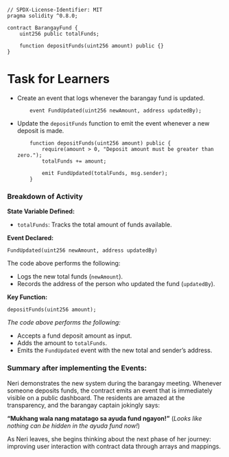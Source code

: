 ```solidity
// SPDX-License-Identifier: MIT
pragma solidity ^0.8.0;

contract BarangayFund {
    uint256 public totalFunds;

    function depositFunds(uint256 amount) public {}
}
```

# Task for Learners

- Create an event that logs whenever the barangay fund is updated.

  ```solidity
      event FundUpdated(uint256 newAmount, address updatedBy);
  ```

- Update the `depositFunds` function to emit the event whenever a new deposit is made.

  ```solidity
      function depositFunds(uint256 amount) public {
          require(amount > 0, "Deposit amount must be greater than zero.");
          totalFunds += amount;

          emit FundUpdated(totalFunds, msg.sender);
      }
  ```

### Breakdown of Activity

**State Variable Defined:**

- `totalFunds`: Tracks the total amount of funds available.

**Event Declared:**

```solidity
FundUpdated(uint256 newAmount, address updatedBy)
```

The code above performs the following:

- Logs the new total funds (`newAmount`).
- Records the address of the person who updated the fund (`updatedBy`).

**Key Function:**

```solidity
depositFunds(uint256 amount);
```

_The code above performs the following:_

- Accepts a fund deposit amount as input.
- Adds the amount to `totalFunds`.
- Emits the `FundUpdated` event with the new total and sender’s address.

### Summary after implementing the Events:

Neri demonstrates the new system during the barangay meeting. Whenever someone deposits funds, the contract emits an event that is immediately visible on a public dashboard. The residents are amazed at the transparency, and the barangay captain jokingly says:

**“Mukhang wala nang matatago sa ayuda fund ngayon!”** (_Looks like nothing can be hidden in the ayuda fund now!_)

As Neri leaves, she begins thinking about the next phase of her journey: improving user interaction with contract data through arrays and mappings.
